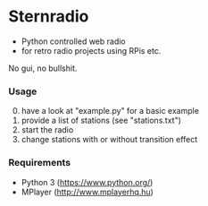 # Sternradio
- Python controlled web radio 
- for retro radio projects using RPis etc.

No gui, no bullshit.

### Usage
0. have a look at "example.py" for a basic example
2. provide a list of stations (see "stations.txt")
3. start the radio
4. change stations with or without transition effect

### Requirements
- Python 3  (https://www.python.org/)
- MPlayer (http://www.mplayerhq.hu)